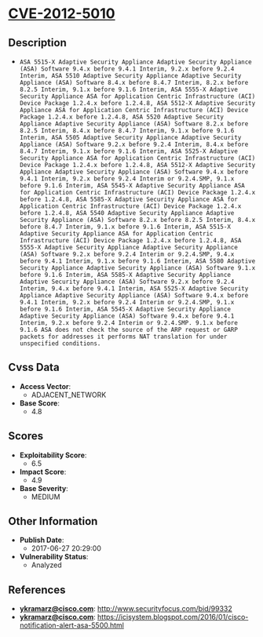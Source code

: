 
# [CVE-2012-5010](http://www.securityfocus.com/bid/99332)

## Description

- `ASA 5515-X Adaptive Security Appliance Adaptive Security Appliance (ASA) Software 9.4.x before 9.4.1 Interim, 9.2.x before 9.2.4 Interim, ASA 5510 Adaptive Security Appliance Adaptive Security Appliance (ASA) Software 8.4.x before 8.4.7 Interim, 8.2.x before 8.2.5 Interim, 9.1.x before 9.1.6 Interim, ASA 5555-X Adaptive Security Appliance ASA for Application Centric Infrastructure (ACI) Device Package 1.2.4.x before 1.2.4.8, ASA 5512-X Adaptive Security Appliance ASA for Application Centric Infrastructure (ACI) Device Package 1.2.4.x before 1.2.4.8, ASA 5520 Adaptive Security Appliance Adaptive Security Appliance (ASA) Software 8.2.x before 8.2.5 Interim, 8.4.x before 8.4.7 Interim, 9.1.x before 9.1.6 Interim, ASA 5505 Adaptive Security Appliance Adaptive Security Appliance (ASA) Software 9.2.x before 9.2.4 Interim, 8.4.x before 8.4.7 Interim, 9.1.x before 9.1.6 Interim, ASA 5525-X Adaptive Security Appliance ASA for Application Centric Infrastructure (ACI) Device Package 1.2.4.x before 1.2.4.8, ASA 5512-X Adaptive Security Appliance Adaptive Security Appliance (ASA) Software 9.4.x before 9.4.1 Interim, 9.2.x before 9.2.4 Interim or 9.2.4.SMP, 9.1.x before 9.1.6 Interim, ASA 5545-X Adaptive Security Appliance ASA for Application Centric Infrastructure (ACI) Device Package 1.2.4.x before 1.2.4.8, ASA 5585-X Adaptive Security Appliance ASA for Application Centric Infrastructure (ACI) Device Package 1.2.4.x before 1.2.4.8, ASA 5540 Adaptive Security Appliance Adaptive Security Appliance (ASA) Software 8.2.x before 8.2.5 Interim, 8.4.x before 8.4.7 Interim, 9.1.x before 9.1.6 Interim, ASA 5515-X Adaptive Security Appliance ASA for Application Centric Infrastructure (ACI) Device Package 1.2.4.x before 1.2.4.8, ASA 5555-X Adaptive Security Appliance Adaptive Security Appliance (ASA) Software 9.2.x before 9.2.4 Interim or 9.2.4.SMP, 9.4.x before 9.4.1 Interim, 9.1.x before 9.1.6 Interim, ASA 5580 Adaptive Security Appliance Adaptive Security Appliance (ASA) Software 9.1.x before 9.1.6 Interim, ASA 5585-X Adaptive Security Appliance Adaptive Security Appliance (ASA) Software 9.2.x before 9.2.4 Interim, 9.4.x before 9.4.1 Interim, ASA 5525-X Adaptive Security Appliance Adaptive Security Appliance (ASA) Software 9.4.x before 9.4.1 Interim, 9.2.x before 9.2.4 Interim or 9.2.4.SMP, 9.1.x before 9.1.6 Interim, ASA 5545-X Adaptive Security Appliance Adaptive Security Appliance (ASA) Software 9.4.x before 9.4.1 Interim, 9.2.x before 9.2.4 Interim or 9.2.4.SMP. 9.1.x before 9.1.6 ASA does not check the source of the ARP request or GARP packets for addresses it performs NAT translation for under unspecified conditions.`

## Cvss Data

- **Access Vector**:
  - ADJACENT_NETWORK
- **Base Score**:
  - 4.8

## Scores

- **Exploitability Score**:
  - 6.5
- **Impact Score**:
  - 4.9
- **Base Severity**:
  - MEDIUM

## Other Information

- **Publish Date**:
  - 2017-06-27 20:29:00
- **Vulnerability Status**:
  - Analyzed

## References

- **ykramarz@cisco.com**: http://www.securityfocus.com/bid/99332
- **ykramarz@cisco.com**: https://icisystem.blogspot.com/2016/01/cisco-notification-alert-asa-5500.html
